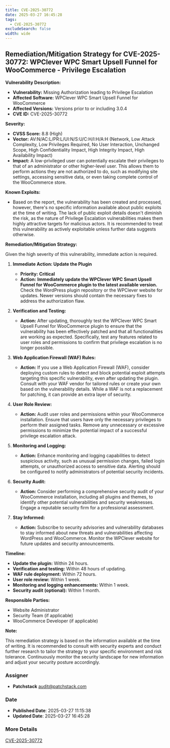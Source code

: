 ```yaml
---
title: CVE-2025-30772
date: 2025-03-27 16:45:28
tags:
  - CVE-2025-30772
excludeSearch: false
width: wide
---
```


## Remediation/Mitigation Strategy for CVE-2025-30772: WPClever WPC Smart Upsell Funnel for WooCommerce - Privilege Escalation

**Vulnerability Description:**

*   **Vulnerability:** Missing Authorization leading to Privilege Escalation
*   **Affected Software:** WPClever WPC Smart Upsell Funnel for WooCommerce
*   **Affected Versions:** Versions prior to or including 3.0.4
*   **CVE ID:** CVE-2025-30772

**Severity:**

*   **CVSS Score:** 8.8 (High)
*   **Vector:**  AV:N/AC:L/PR:L/UI:N/S:U/C:H/I:H/A:H (Network, Low Attack Complexity, Low Privileges Required, No User Interaction, Unchanged Scope, High Confidentiality Impact, High Integrity Impact, High Availability Impact)
*   **Impact:**  A low-privileged user can potentially escalate their privileges to that of an administrator or other higher-level user.  This allows them to perform actions they are not authorized to do, such as modifying site settings, accessing sensitive data, or even taking complete control of the WooCommerce store.

**Known Exploits:**

*   Based on the report, the vulnerability has been created and processed, however, there's no specific information available about public exploits at the time of writing.  The lack of public exploit details doesn't diminish the risk, as the nature of Privilege Escalation vulnerabilities makes them highly attractive targets for malicious actors. It is recommended to treat this vulnerability as actively exploitable unless further data suggests otherwise.

**Remediation/Mitigation Strategy:**

Given the high severity of this vulnerability, immediate action is required.

1.  **Immediate Action: Update the Plugin**

    *   **Priority:** **Critical**
    *   **Action:**  **Immediately update the WPClever WPC Smart Upsell Funnel for WooCommerce plugin to the latest available version.**  Check the WordPress plugin repository or the WPClever website for updates.  Newer versions should contain the necessary fixes to address the authorization flaw.

2.  **Verification and Testing:**

    *   **Action:** After updating, thoroughly test the WPClever WPC Smart Upsell Funnel for WooCommerce plugin to ensure that the vulnerability has been effectively patched and that all functionalities are working as expected.  Specifically, test any features related to user roles and permissions to confirm that privilege escalation is no longer possible.

3.  **Web Application Firewall (WAF) Rules:**

    *   **Action:** If you use a Web Application Firewall (WAF), consider deploying custom rules to detect and block potential exploit attempts targeting this specific vulnerability, even after updating the plugin. Consult with your WAF vendor for tailored rules or create your own based on the vulnerability details. While a WAF is not a replacement for patching, it can provide an extra layer of security.

4.  **User Role Review:**

    *   **Action:** Audit user roles and permissions within your WooCommerce installation.  Ensure that users have only the necessary privileges to perform their assigned tasks.  Remove any unnecessary or excessive permissions to minimize the potential impact of a successful privilege escalation attack.

5.  **Monitoring and Logging:**

    *   **Action:** Enhance monitoring and logging capabilities to detect suspicious activity, such as unusual permission changes, failed login attempts, or unauthorized access to sensitive data.  Alerting should be configured to notify administrators of potential security incidents.

6.  **Security Audit:**

    *   **Action:** Consider performing a comprehensive security audit of your WooCommerce installation, including all plugins and themes, to identify other potential vulnerabilities and security weaknesses.  Engage a reputable security firm for a professional assessment.

7.  **Stay Informed:**

    *   **Action:** Subscribe to security advisories and vulnerability databases to stay informed about new threats and vulnerabilities affecting WordPress and WooCommerce.  Monitor the WPClever website for future updates and security announcements.

**Timeline:**

*   **Update the plugin:** Within 24 hours.
*   **Verification and testing:** Within 48 hours of updating.
*   **WAF rule deployment:** Within 72 hours.
*   **User role review:** Within 1 week.
*   **Monitoring and logging enhancements:** Within 1 week.
*   **Security audit (optional):** Within 1 month.

**Responsible Parties:**

*   Website Administrator
*   Security Team (if applicable)
*   WooCommerce Developer (if applicable)

**Note:**

This remediation strategy is based on the information available at the time of writing.  It is recommended to consult with security experts and conduct further research to tailor the strategy to your specific environment and risk tolerance.  Continuously monitor the security landscape for new information and adjust your security posture accordingly.

### Assigner
- **Patchstack** <audit@patchstack.com>

### Date
- **Published Date**: 2025-03-27 11:15:38
- **Updated Date**: 2025-03-27 16:45:28

### More Details
[CVE-2025-30772](https://www.cvedetails.com/cve/CVE-2025-30772)